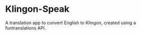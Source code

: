 # Klingon-Speak
A translation app to convert English to Klingon, created using a funtranslations API.
